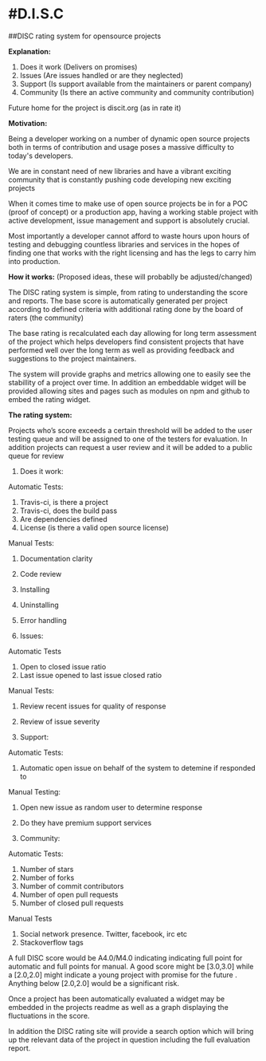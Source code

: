 #D.I.S.C
========

##DISC rating system for opensource projects

**Explanation:**

 1. Does it work (Delivers on promises)
 2. Issues (Are issues handled or are they neglected)
 3. Support (Is support available from the maintainers or parent company)
 4. Community (Is there an active community and community contribution)

Future home for the project is discit.org (as in rate it)

**Motivation:**

Being a developer working on a number of dynamic open source projects both in terms of contribution and usage poses a massive difficulty to today's developers.

We are in constant need of new libraries and have a vibrant exciting community that is constantly pushing code developing new exciting projects

When it comes time to make use of open source projects be in for a POC (proof of concept) or a production app, having a working stable project with active development, issue management and support is absolutely crucial.

Most importantly a developer cannot afford to waste hours upon hours of testing and debugging countless libraries and services in the hopes of finding one that works with the right licensing and has the legs to carry him into production.

**How it works:** (Proposed ideas, these will probablly be adjusted/changed)

The DISC rating system is simple, from rating to understanding the score and reports. The base score is automatically generated per project according to defined criteria with additional rating done by the board of raters (the community)

The base rating is recalculated each day allowing for long term assessment of the project which helps developers find consistent projects that have performed well over the long term as well as providing feedback and suggestions to the project maintainers.

The system will provide graphs and metrics allowing one to easily see the stabillity of a project over time. In addition an embeddable widget will be provided allowing sites and pages such as modules on npm and github to embed the rating widget.


**The rating system:**

Projects who’s score exceeds a certain threshold will be added to the user testing queue and will be assigned to one of the testers for evaluation. In addition projects can request a user review and it will be added to a public queue for review


1. Does it work: 

 Automatic Tests:

 1. Travis-ci, is there a project
 2. Travis-ci, does the build pass
 3. Are dependencies defined
 4. License (is there a valid open source license)

 Manual Tests:

 1. Documentation clarity
 2. Code review
 3. Installing
 4. Uninstalling
 5. Error handling

2. Issues: 

 Automatic Tests
 1. Open to closed issue ratio
 2. Last issue opened to last issue closed ratio
 
 Manual Tests:

 1. Review recent issues for quality of response
 2. Review of issue severity

3. Support:
 
 Automatic Tests:
 1. Automatic open issue on behalf of the system to detemine if responded to
 
 Manual Testing:
 1. Open new issue as random user to determine response
 2. Do they have premium support services

4. Community:
 
 Automatic Tests:
 1. Number of stars
 2. Number of forks
 3. Number of commit contributors
 4. Number of open pull requests
 5. Number of closed pull requests
 
 Manual Tests
 1. Social network presence. Twitter, facebook, irc etc
 2. Stackoverflow tags


A full DISC score would be A4.0/M4.0 indicating indicating full point for automatic and full points for manual. A good score might be [3.0,3.0] while a [2.0,2.0] might indicate a young project with promise for the future . Anything below [2.0,2.0] would be a significant risk.

Once a project has been automatically evaluated a widget may be embedded in the projects readme as well as a graph displaying the fluctuations in the score.

In addition the DISC rating site will provide a search option which will bring up the relevant data of the project in question including the full evaluation report.

